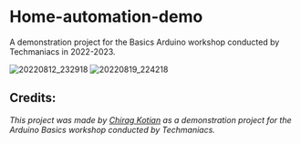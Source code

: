 # Home-automation-demo

A demonstration project for the Basics Arduino workshop conducted by Techmaniacs in 2022-2023.

![20220812_232918](https://github.com/ChiragKotian/Home-automation-demo/assets/117931123/c46752f0-eb76-4ab1-a3ad-fe41e1176204)
![20220819_224218](https://github.com/ChiragKotian/Home-automation-demo/assets/117931123/adedcafd-18e9-4e44-b67d-a8bef6504f3f)

## Credits:

_This project was made by [Chirag Kotian](https://chiragkotian.github.io) as a demonstration project for the Arduino Basics workshop conducted by Techmaniacs._
